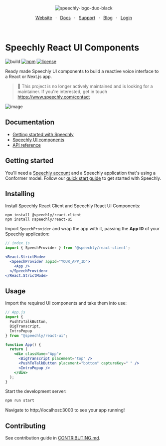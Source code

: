 <div align="center" markdown="1">
<br/>

![speechly-logo-duo-black](https://user-images.githubusercontent.com/2579244/193574443-130d16d6-76f1-4401-90f2-0ed753b39bc0.svg)

[Website](https://www.speechly.com/)
&ensp;&middot;&ensp;
[Docs](https://docs.speechly.com/)
&ensp;&middot;&ensp;
[Support](https://github.com/speechly/speechly/discussions)
&ensp;&middot;&ensp;
[Blog](https://www.speechly.com/blog/)
&ensp;&middot;&ensp;
[Login](https://api.speechly.com/dashboard/)

<br/>
</div>

# Speechly React UI Components

![build](https://img.shields.io/github/actions/workflow/status/speechly/ui-components/build.yaml?branch=main&logo=github)
[![npm](https://img.shields.io/npm/v/@speechly/react-ui?color=cb3837&logo=npm)](https://www.npmjs.com/package/@speechly/react-ui)
[![license](http://img.shields.io/:license-mit-blue.svg)](/LICENSE)

Ready made Speechly UI components to build a reactive voice interface to a React or Next.js app.

> 🚧 This project is no longer actively maintained and is looking for a maintainer. If you're interested, get in touch https://www.speechly.com/contact

![image](https://user-images.githubusercontent.com/2579244/220076001-fc7e3dab-da21-4909-9891-af933a91755a.png)

## Documentation

- [Getting started with Speechly](https://docs.speechly.com/basics/getting-started)
- [Speechly UI components](https://dreamy-cori-a02de1.netlify.app/ui-components/)
- [API reference](./docs/README.md)

## Getting started

You'll need a [Speechly account](https://api.speechly.com/dashboard/) and a Speechly application that's using a Conformer model. Follow our [quick start guide](https://docs.speechly.com/basics/getting-started) to get started with Speechly.

## Installing

Install Speechly React Client and Speechly React UI Components:

```
npm install @speechly/react-client
npm install @speechly/react-ui
```

Import `SpeechProvider` and wrap the app with it, passing the **App ID** of your Speechly application:

```jsx
// index.js
import { SpeechProvider } from '@speechly/react-client';

<React.StrictMode>
  <SpeechProvider appId="YOUR_APP_ID">
    <App />
  </SpeechProvider>
</React.StrictMode>
```

## Usage

Import the required UI components and take them into use:

```jsx
// App.js
import {
  PushToTalkButton,
  BigTranscript,
  IntroPopup
} from "@speechly/react-ui";

function App() {
  return (
    <div className="App">
      <BigTranscript placement="top" />
      <PushToTalkButton placement="bottom" captureKey=" " />
      <IntroPopup />
    </div>
  );
}
```

Start the development server:

```bash
npm run start
```

Navigate to http://localhost:3000 to see your app running!

## Contributing

See contribution guide in [CONTRIBUTING.md](https://github.com/speechly/speechly/blob/main/CONTRIBUTING.md).
